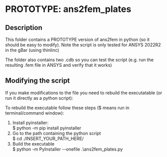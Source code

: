 # PROTOTYPE: ans2fem_plates

## Description 

This folder contains a PROTOTYPE version of ans2fem in python (so it should be easy to modify). Note the script is only tested for ANSYS 2022R2 in the gBar (using thinlinc)

The folder also contains two .cdb so you can test the script (e.g. run the resulting .fem file in ANSYS and verify that it works)

## Modifying the script
If you make modifications to the file you need to rebuild the executatable (or run it directly as a python script):

To rebuild the executable follow these steps ($ means run in terminal/command window):
1. Install pyinstaller: \
    $ python -m pip install pyinstaller
2. Go to the path containing the python script \
    $ cd ./INSERT_YOUR_PATH_HERE/
3. Build the executable \
    $ python -m PyInstaller --onefile .\ans2fem_plates.py



